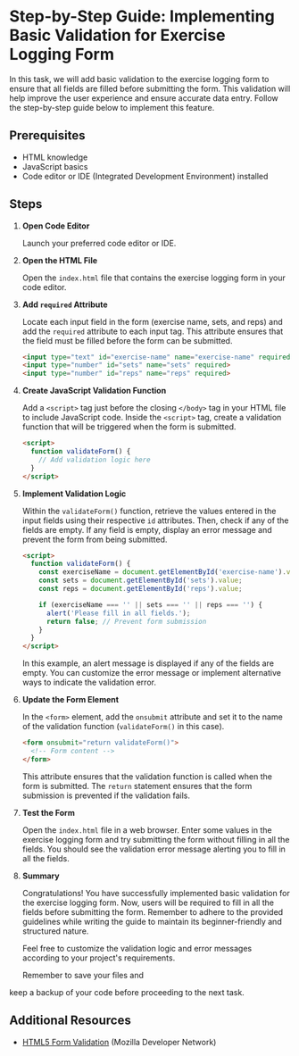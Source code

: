 # Step-by-Step Guide: Implementing Basic Validation for Exercise Logging Form

In this task, we will add basic validation to the exercise logging form to ensure that all fields are filled before submitting the form. This validation will help improve the user experience and ensure accurate data entry. Follow the step-by-step guide below to implement this feature.

## Prerequisites

- HTML knowledge
- JavaScript basics
- Code editor or IDE (Integrated Development Environment) installed

## Steps

1. **Open Code Editor**

   Launch your preferred code editor or IDE.

2. **Open the HTML File**

   Open the `index.html` file that contains the exercise logging form in your code editor.

3. **Add `required` Attribute**

   Locate each input field in the form (exercise name, sets, and reps) and add the `required` attribute to each input tag. This attribute ensures that the field must be filled before the form can be submitted.

   ```html
   <input type="text" id="exercise-name" name="exercise-name" required>
   <input type="number" id="sets" name="sets" required>
   <input type="number" id="reps" name="reps" required>
   ```

4. **Create JavaScript Validation Function**

   Add a `<script>` tag just before the closing `</body>` tag in your HTML file to include JavaScript code. Inside the `<script>` tag, create a validation function that will be triggered when the form is submitted.

   ```html
   <script>
     function validateForm() {
       // Add validation logic here
     }
   </script>
   ```

5. **Implement Validation Logic**

   Within the `validateForm()` function, retrieve the values entered in the input fields using their respective `id` attributes. Then, check if any of the fields are empty. If any field is empty, display an error message and prevent the form from being submitted.

   ```html
   <script>
     function validateForm() {
       const exerciseName = document.getElementById('exercise-name').value;
       const sets = document.getElementById('sets').value;
       const reps = document.getElementById('reps').value;

       if (exerciseName === '' || sets === '' || reps === '') {
         alert('Please fill in all fields.');
         return false; // Prevent form submission
       }
     }
   </script>
   ```

   In this example, an alert message is displayed if any of the fields are empty. You can customize the error message or implement alternative ways to indicate the validation error.

6. **Update the Form Element**

   In the `<form>` element, add the `onsubmit` attribute and set it to the name of the validation function (`validateForm()` in this case).

   ```html
   <form onsubmit="return validateForm()">
     <!-- Form content -->
   </form>
   ```

   This attribute ensures that the validation function is called when the form is submitted. The `return` statement ensures that the form submission is prevented if the validation fails.

7. **Test the Form**

   Open the `index.html` file in a web browser. Enter some values in the exercise logging form and try submitting the form without filling in all the fields. You should see the validation error message alerting you to fill in all the fields.

8. **Summary**

   Congratulations! You have successfully implemented basic validation for the exercise logging form. Now, users will be required to fill in all the fields before submitting the form. Remember to adhere to the provided guidelines while writing the guide to maintain its beginner-friendly and structured nature.

   Feel free to customize the validation logic and error messages according to your project's requirements.

   Remember to save your files and

 keep a backup of your code before proceeding to the next task.

## Additional Resources

- [HTML5 Form Validation](https://developer.mozilla.org/en-US/docs/Learn/Forms/Form_validation) (Mozilla Developer Network)